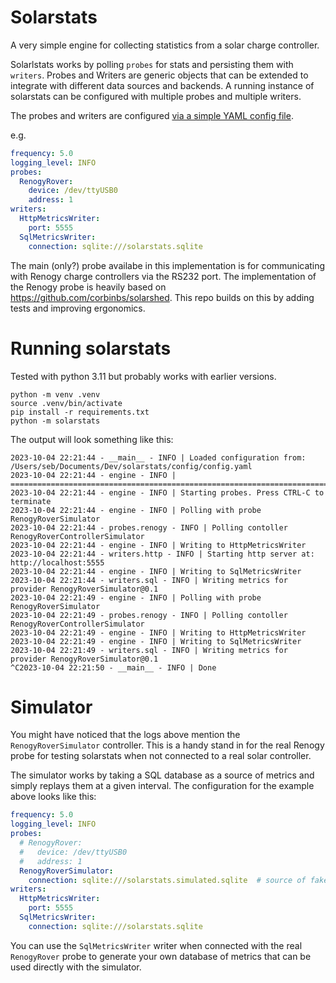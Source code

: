 # Solarstats

A very simple engine for collecting statistics from a solar charge controller.

Solarlstats works by polling `probes` for stats and persisting them with `writers`.  Probes and Writers are generic objects that can be extended to integrate with different data sources and backends. A running instance of solarstats can be configured with multiple probes and multiple writers.

The probes and writers are configured [via a simple YAML config file](config/README.md).

e.g.

```yaml
frequency: 5.0
logging_level: INFO
probes:
  RenogyRover:
    device: /dev/ttyUSB0
    address: 1
writers:
  HttpMetricsWriter:
    port: 5555
  SqlMetricsWriter:
    connection: sqlite:///solarstats.sqlite
```

The main (only?) probe availabe in this implementation is for communicating with Renogy charge controllers via the RS232 port. The implementation of the Renogy probe is heavily based on https://github.com/corbinbs/solarshed. This repo builds on this by adding tests and improving ergonomics.

# Running solarstats

Tested with python 3.11 but probably works with earlier versions.

```
python -m venv .venv
source .venv/bin/activate
pip install -r requirements.txt
python -m solarstats
```

The output will look something like this:
```
2023-10-04 22:21:44 - __main__ - INFO | Loaded configuration from: /Users/seb/Documents/Dev/solarstats/config/config.yaml
2023-10-04 22:21:44 - engine - INFO | ================================================================================
2023-10-04 22:21:44 - engine - INFO | Starting probes. Press CTRL-C to terminate
2023-10-04 22:21:44 - engine - INFO | Polling with probe RenogyRoverSimulator
2023-10-04 22:21:44 - probes.renogy - INFO | Polling contoller RenogyRoverControllerSimulator
2023-10-04 22:21:44 - engine - INFO | Writing to HttpMetricsWriter
2023-10-04 22:21:44 - writers.http - INFO | Starting http server at: http://localhost:5555
2023-10-04 22:21:44 - engine - INFO | Writing to SqlMetricsWriter
2023-10-04 22:21:44 - writers.sql - INFO | Writing metrics for provider RenogyRoverSimulator@0.1
2023-10-04 22:21:49 - engine - INFO | Polling with probe RenogyRoverSimulator
2023-10-04 22:21:49 - probes.renogy - INFO | Polling contoller RenogyRoverControllerSimulator
2023-10-04 22:21:49 - engine - INFO | Writing to HttpMetricsWriter
2023-10-04 22:21:49 - engine - INFO | Writing to SqlMetricsWriter
2023-10-04 22:21:49 - writers.sql - INFO | Writing metrics for provider RenogyRoverSimulator@0.1
^C2023-10-04 22:21:50 - __main__ - INFO | Done
```

# Simulator

You might have noticed that the logs above mention the `RenogyRoverSimulator` controller. This is a
handy stand in for the real Renogy probe for testing solarstats when not connected to a real solar
controller.

The simulator works by taking a SQL database as a source of metrics and simply replays them at a given interval. The configuration for the example above looks like this:

```yaml
frequency: 5.0
logging_level: INFO
probes:
  # RenogyRover:
  #   device: /dev/ttyUSB0
  #   address: 1
  RenogyRoverSimulator:
    connection: sqlite:///solarstats.simulated.sqlite  # source of fake metrics
writers:
  HttpMetricsWriter:
    port: 5555
  SqlMetricsWriter:
    connection: sqlite:///solarstats.sqlite
```

You can use the `SqlMetricsWriter` writer when connected with the real `RenogyRover` probe to generate your own database of metrics that can be used directly with the simulator.